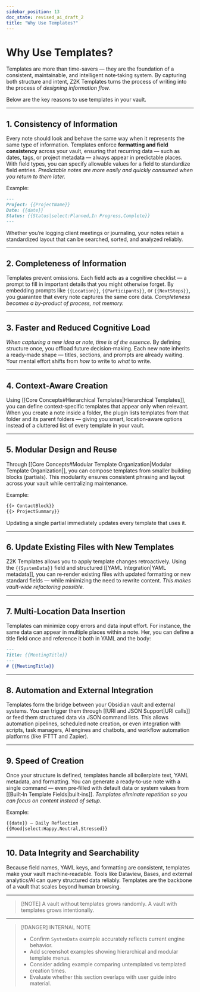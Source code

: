```yaml
---
sidebar_position: 13 
doc_state: revised_ai_draft_2
title: "Why Use Templates?"
---
```


# Why Use Templates?

Templates are more than time-savers — they are the foundation of a consistent, maintainable, and intelligent note‑taking system. By capturing both structure and intent, Z2K Templates turns the process of writing into the process of *designing information flow*.

Below are the key reasons to use templates in your vault.

---

## 1. Consistency of Information

Every note should look and behave the same way when it represents the same type of information. Templates enforce **formatting and field consistency** across your vault, ensuring that recurring data — such as dates, tags, or project metadata — always appear in predictable places. With field types, you can specify allowable values for a field to standardize field entries. *Predictable notes are more easily and quickly consumed when you return to them later.*

Example:

```md title="Template - YAML.md"
---
Project: {{ProjectName}}
Date: {{date}}
Status: {{Status|select:Planned,In Progress,Complete}}
---
```

Whether you’re logging client meetings or journaling, your notes retain a standardized layout that can be searched, sorted, and analyzed reliably.

---

## 2. Completeness of Information

Templates prevent omissions. Each field acts as a cognitive checklist — a prompt to fill in important details that you might otherwise forget. By embedding prompts like `{{Location}}`, `{{Participants}}`, or `{{NextSteps}}`, you guarantee that every note captures the same core data. *Completeness becomes a by‑product of process, not memory.*

---

## 3. Faster and Reduced Cognitive Load

*When capturing a new idea or note, time is of the essence.* By defining structure once, you offload future decision‑making. Each new note inherits a ready‑made shape — titles, sections, and prompts are already waiting. Your mental effort shifts from *how* to write to *what* to write. 

---

## 4. Context‑Aware Creation

Using [[Core Concepts#Hierarchical Templates|Hierarchical Templates]], you can define context‑specific templates that appear only when relevant. When you create a note inside a folder, the plugin lists templates from that folder and its parent folders — giving you smart, location‑aware options instead of a cluttered list of every template in your vault.

---

## 5. Modular Design and Reuse

Through [[Core Concepts#Modular Template Organization|Modular Template Organization]], you can compose templates from smaller building blocks (partials). This modularity ensures consistent phrasing and layout across your vault while centralizing maintenance.

Example:

```md title="Template - With Partials.md"
{{> ContactBlock}}
{{> ProjectSummary}}
```

Updating a single partial immediately updates every template that uses it.

---

## 6. Update Existing Files with New Templates

Z2K Templates allows you to apply template changes retroactively. Using the `{{SystemData}}` field and structured [[YAML Integration|YAML metadata]], you can re‑render existing files with updated formatting or new standard fields — while minimizing the need to rewrite content. *This makes vault‑wide refactoring possible.*

---

## 7. Multi‑Location Data Insertion

Templates can minimize copy errors and data input effort. For instance, the same data can appear in multiple places within a note. Her, you can define a title field once and reference it both in YAML and the body:

```md title="Template - Meeting.md"
---
Title: {{MeetingTitle}}
---
# {{MeetingTitle}}
```

---

## 8. Automation and External Integration

Templates form the bridge between your Obsidian vault and external systems. You can trigger them through [[URI and JSON Support|URI calls]] or feed them structured data via JSON command lists. This allows automation pipelines, scheduled note creation, or even integration with scripts, task managers, AI engines and chatbots, and workflow automation platforms (like IFTTT and Zapier).

---

## 9. Speed of Creation

Once your structure is defined, templates handle all boilerplate text, YAML metadata, and formatting. You can generate a ready‑to‑use note with a single command — even pre‑filled with default data or system values from [[Built‑In Template Fields|built‑ins]]. *Templates eliminate repetition so you can focus on content instead of setup.*

Example:

```md title="Template - Daily Reflection.md"
{{date}} — Daily Reflection
{{Mood|select:Happy,Neutral,Stressed}}
```

---

## 10. Data Integrity and Searchability

Because field names, YAML keys, and formatting are consistent, templates make your vault machine‑readable. Tools like Dataview, Bases, and external analytics/AI can query structured data reliably. Templates are the backbone of a vault that scales beyond human browsing.

---

> [!NOTE] A vault without templates grows randomly. A vault with templates grows intentionally.

---

> [!DANGER] INTERNAL NOTE
>
> - Confirm `SystemData` example accurately reflects current engine behavior.
> - Add screenshot examples showing hierarchical and modular template menus.
> - Consider adding example comparing untemplated vs templated creation times.
> - Evaluate whether this section overlaps with user guide intro material.

